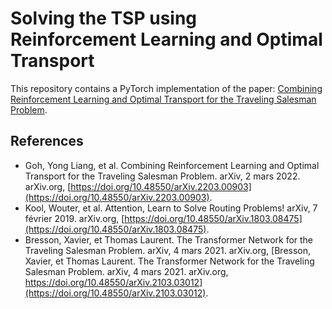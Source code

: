 # Solving the TSP using Reinforcement Learning and Optimal Transport

This repository contains a PyTorch implementation of the paper: [Combining Reinforcement Learning and Optimal Transport for the Traveling Salesman Problem](https://arxiv.org/abs/2203.00903).

## References

- Goh, Yong Liang, et al. Combining Reinforcement Learning and Optimal Transport for the Traveling Salesman Problem. arXiv, 2 mars 2022. arXiv.org, [https://doi.org/10.48550/arXiv.2203.00903](https://doi.org/10.48550/arXiv.2203.00903).
- Kool, Wouter, et al. Attention, Learn to Solve Routing Problems! arXiv, 7 février 2019. arXiv.org, [https://doi.org/10.48550/arXiv.1803.08475](https://doi.org/10.48550/arXiv.1803.08475).
- Bresson, Xavier, et Thomas Laurent. The Transformer Network for the Traveling Salesman Problem. arXiv, 4 mars 2021. arXiv.org, [Bresson, Xavier, et Thomas Laurent. The Transformer Network for the Traveling Salesman Problem. arXiv, 4 mars 2021. arXiv.org, https://doi.org/10.48550/arXiv.2103.03012](https://doi.org/10.48550/arXiv.2103.03012).